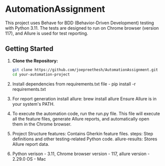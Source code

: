 # AutomationAssignment

This project uses Behave for BDD (Behavior-Driven Development) testing with Python 3.11. The tests are designed to run on Chrome browser (version 117), and Allure is used for test reporting.

## Getting Started

1. **Clone the Repository:**
   ```bash
   git clone https://github.com/joepreethesh/AutomationAssignment.git
   cd your-automation-project

2. Install dependencies from requirements.txt file - pip install -r requirements.txt

3. For report generation install allure:
    brew install allure
    Ensure Allure is in your system's PATH.
    
4. To execute the automation code, run the run.py file. This file will execute all the feature files, generate Allure reports, and automatically open them in the Chrome browser.
    
5. Project Structure
        features: Contains Gherkin feature files.
        steps: Step definitions and other testing-related Python code.
        allure-results: Stores Allure report data.
        
6. Python verison - 3.11, Chrome browser version - 117, allure version - 2.29.0 OS - Mac

    



